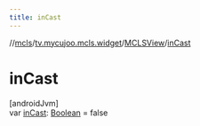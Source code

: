 ```yaml
---
title: inCast
---
```

//[mcls](../../../index.html)/[tv.mycujoo.mcls.widget](../index.html)/[MCLSView](index.html)/[inCast](in-cast.html)



# inCast



[androidJvm]\
var [inCast](in-cast.html): [Boolean](https://kotlinlang.org/api/latest/jvm/stdlib/kotlin/-boolean/index.html) = false




